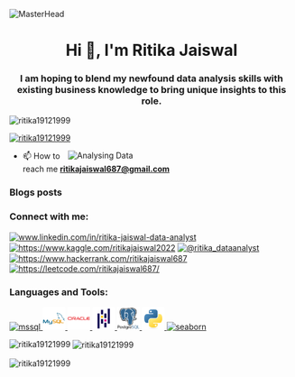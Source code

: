 ![MasterHead](https://www.security.ky/wp-content/uploads/2016/05/Business-Gif.gif)
<h1 align="center">Hi 👋, I'm Ritika Jaiswal</h1>
<h3 align="center">I am hoping to blend my newfound data analysis skills with existing business knowledge to bring unique insights to this role.</h3>

<p align="left"> <img src="https://komarev.com/ghpvc/?username=ritika19121999&label=Profile%20views&color=0e75b6&style=flat" alt="ritika19121999" /> </p>

<p align="left"> <a href="https://github.com/ryo-ma/github-profile-trophy"><img src="https://github-profile-trophy.vercel.app/?username=ritika19121999" alt="ritika19121999" /></a> </p>
<img align="right" alt="Analysing Data" width="400" src="https://cdn.dribbble.com/users/3876574/screenshots/9793041/girl_laptop_800x600.gif">

- 📫 How to reach me **ritikajaiswal687@gmail.com**

### Blogs posts
<!-- BLOG-POST-LIST:START -->
<!-- BLOG-POST-LIST:END -->

<h3 align="left">Connect with me:</h3>
<p align="left">
<a href="https://linkedin.com/in/www.linkedin.com/in/ritika-jaiswal-data-analyst" target="blank"><img align="center" src="https://raw.githubusercontent.com/rahuldkjain/github-profile-readme-generator/master/src/images/icons/Social/linked-in-alt.svg" alt="www.linkedin.com/in/ritika-jaiswal-data-analyst" height="30" width="40" /></a>
<a href="https://kaggle.com/https://www.kaggle.com/ritikajaiswal2022" target="blank"><img align="center" src="https://raw.githubusercontent.com/rahuldkjain/github-profile-readme-generator/master/src/images/icons/Social/kaggle.svg" alt="https://www.kaggle.com/ritikajaiswal2022" height="30" width="40" /></a>
<a href="https://medium.com/@ritika_dataanalyst" target="blank"><img align="center" src="https://raw.githubusercontent.com/rahuldkjain/github-profile-readme-generator/master/src/images/icons/Social/medium.svg" alt="@ritika_dataanalyst" height="30" width="40" /></a>
<a href="https://www.hackerrank.com/https://www.hackerrank.com/ritikajaiswal687" target="blank"><img align="center" src="https://raw.githubusercontent.com/rahuldkjain/github-profile-readme-generator/master/src/images/icons/Social/hackerrank.svg" alt="https://www.hackerrank.com/ritikajaiswal687" height="30" width="40" /></a>
<a href="https://www.leetcode.com/https://leetcode.com/ritikajaiswal687/" target="blank"><img align="center" src="https://raw.githubusercontent.com/rahuldkjain/github-profile-readme-generator/master/src/images/icons/Social/leet-code.svg" alt="https://leetcode.com/ritikajaiswal687/" height="30" width="40" /></a>
</p>

<h3 align="left">Languages and Tools:</h3>
<p align="left"> <a href="https://www.microsoft.com/en-us/sql-server" target="_blank" rel="noreferrer"> <img src="https://www.svgrepo.com/show/303229/microsoft-sql-server-logo.svg" alt="mssql" width="40" height="40"/> </a> <a href="https://www.mysql.com/" target="_blank" rel="noreferrer"> <img src="https://raw.githubusercontent.com/devicons/devicon/master/icons/mysql/mysql-original-wordmark.svg" alt="mysql" width="40" height="40"/> </a> <a href="https://www.oracle.com/" target="_blank" rel="noreferrer"> <img src="https://raw.githubusercontent.com/devicons/devicon/master/icons/oracle/oracle-original.svg" alt="oracle" width="40" height="40"/> </a> <a href="https://pandas.pydata.org/" target="_blank" rel="noreferrer"> <img src="https://raw.githubusercontent.com/devicons/devicon/2ae2a900d2f041da66e950e4d48052658d850630/icons/pandas/pandas-original.svg" alt="pandas" width="40" height="40"/> </a> <a href="https://www.postgresql.org" target="_blank" rel="noreferrer"> <img src="https://raw.githubusercontent.com/devicons/devicon/master/icons/postgresql/postgresql-original-wordmark.svg" alt="postgresql" width="40" height="40"/> </a> <a href="https://www.python.org" target="_blank" rel="noreferrer"> <img src="https://raw.githubusercontent.com/devicons/devicon/master/icons/python/python-original.svg" alt="python" width="40" height="40"/> </a> <a href="https://seaborn.pydata.org/" target="_blank" rel="noreferrer"> <img src="https://seaborn.pydata.org/_images/logo-mark-lightbg.svg" alt="seaborn" width="40" height="40"/> </a> </p>

<p><img align="left" src="https://github-readme-stats.vercel.app/api/top-langs?username=ritika19121999&show_icons=true&locale=en&layout=compact" alt="ritika19121999" /></p>

<p>&nbsp;<img align="center" src="https://github-readme-stats.vercel.app/api?username=ritika19121999&show_icons=true&locale=en" alt="ritika19121999" /></p>

<p><img align="center" src="https://github-readme-streak-stats.herokuapp.com/?user=ritika19121999&" alt="ritika19121999" /></p>
